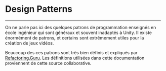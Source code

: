 # Design Patterns

---

On ne parle pas ici des quelques patrons de programmation enseignés en école ingénieur qui sont généraux et souvent inadaptés à Unity. Il existe énormément de patrons, et certains sont extrêmement utiles pour la création  de jeux vidéos.

Beaucoup des ces patrons sont très bien définis et expliqués par [Refactoring.Guru](https://refactoring.guru/fr/design-patterns/csharp). Les définitions utilisées dans cette documentation proviennent de cette source collaborative.
